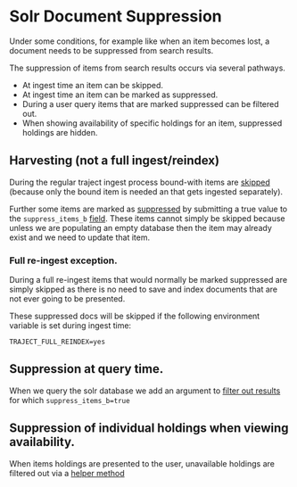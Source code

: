 Solr Document Suppression
===

Under some conditions, for example like when an item becomes lost, a document
needs to be suppressed from search results.

The suppression of items from search results occurs via several pathways.

* At ingest time an item can be skipped.
* At ingest time an item can be marked as suppressed.
* During a user query  items that are marked suppressed can be filtered out.
* When showing availability of specific holdings for an item, suppressed holdings are hidden. 


## Harvesting (not a full ingest/reindex)
During the regular traject ingest process bound-with items are [skipped]
(because only the bound item is needed an that gets ingested separately).

Further some items are marked as [suppressed] by submitting a true value to the
`suppress_items_b` [field].  These items cannot simply be skipped because
unless we are populating an empty database then the item may already exist and
we need to update that item.


### Full re-ingest exception.
During a full re-ingest items that would normally be marked suppressed are
simply skipped as there is no need to save and index documents that are not
ever going to be presented.

These suppressed docs will be skipped if the following environment variable is
set during ingest time:

```
TRAJECT_FULL_REINDEX=yes
```

## Suppression at query time.
When we query the solr database we add an argument to [filter out results]
for which `suppress_items_b=true` 

## Suppression of individual holdings when viewing availability.
When items holdings are presented to the user, unavailable holdings are
filtered out via a [helper method]

[skipped]: https://github.com/tulibraries/tul_cob/blob/7b7f66d9f512e4591c29986595722a2ef2263e44/lib/traject/indexer_config.rb#L46
[suppressed]: https://github.com/tulibraries/tul_cob/blob/v0.6.6/lib/traject/macros/custom.rb#L518
[field]: https://github.com/tulibraries/tul_cob/blob/v0.6.6/lib/traject/indexer_config.rb#L212
[filter out results]: https://github.com/tulibraries/tul_cob/blob/v0.6.6/app/controllers/catalog_controller.rb#L213
[helper method]: https://github.com/tulibraries/tul_cob/blob/v0.6.6/app/helpers/alma_data_helper.rb#L118
